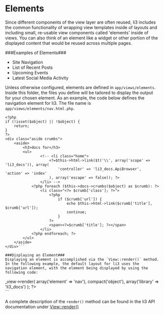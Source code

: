# Elements

Since different components of the view layer are often reused, li3 includes the common functionality of wrapping view templates inside of layouts and including small, re-usable view components called 'elements' inside of views.  You can also think of an element like a widget or other portion of the displayed content that would be reused across multiple pages.

###Examples of Elements###
- Site Navigation
- List of Recent Posts
- Upcoming Events
- Latest Social Media Activity

Unless otherwise configured, elements are defined in `app/views/elements`. Inside this folder, the files you define will be tailored to display the output for your chosen element.  As an example, the code below defines the navigation element for li3.  The file name is `app/views/elements/nav.html.php`.

``` 
<?php
if (!isset($object) || !$object) {
	return;
}
?>
<div class="aside crumbs">
	<aside>
		<h3>docs for</h3>
		<ul>
				<!-- <li class="home">
					<?=$this->html->link($t('\\', array('scope' => 'li3_docs')), array(
						'controller' => 'li3_docs.ApiBrowser', 'action' => 'index'
					), array('escape' => false)); ?>
				</li> -->
			<?php foreach ($this->docs->crumbs($object) as $crumb): ?>
				<li class="<?= $crumb['class']; ?>">
					<?php
						if ($crumb['url']) {
							echo $this->html->link($crumb['title'], $crumb['url']);
							continue;
						}
					?>
					<span><?=$crumb['title']; ?></span>
				</li>
			<?php endforeach; ?>
		</ul>
	</aside>
</div>```

###Displaying an Element###
Displaying an element is accomplished via the `View::render()` method.  In the following example, the default layout for li3 uses the navigation element, with the element being displayed by using the following code:

```
<div class="nav">
   <nav>
	   <?php echo $this->_view->render(
		   array('element' => 'nav'), compact('object'), array('library' => 'li3_docs')
	   ); ?>
   </nav>
</div>
  ```

A complete description of the `render()` method can be found in the li3 API documentation under [View::render()](http://li3.me/docs/lithium/template/View::render)
